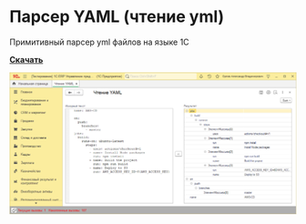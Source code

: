 # Парсер YAML (чтение yml)

Примитивный парсер yml файлов на языке 1С

__[Скачать](https://github.com/kuzyara/1c-yaml-parser/releases/latest/download/YAML.epf)__

![alt text](2024-02-29_09-19-30.png)
